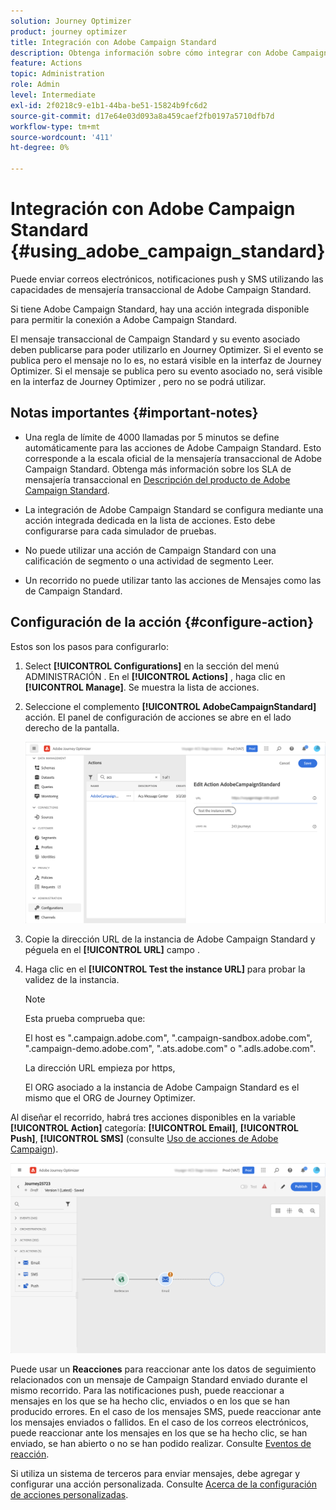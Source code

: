 ```yaml
---
solution: Journey Optimizer
product: journey optimizer
title: Integración con Adobe Campaign Standard
description: Obtenga información sobre cómo integrar con Adobe Campaign Standard
feature: Actions
topic: Administration
role: Admin
level: Intermediate
exl-id: 2f0218c9-e1b1-44ba-be51-15824b9fc6d2
source-git-commit: d17e64e03d093a8a459caef2fb0197a5710dfb7d
workflow-type: tm+mt
source-wordcount: '411'
ht-degree: 0%

---
```


# Integración con Adobe Campaign Standard {#using_adobe_campaign_standard}

Puede enviar correos electrónicos, notificaciones push y SMS utilizando las capacidades de mensajería transaccional de Adobe Campaign Standard.

Si tiene Adobe Campaign Standard, hay una acción integrada disponible para permitir la conexión a Adobe Campaign Standard.

El mensaje transaccional de Campaign Standard y su evento asociado deben publicarse para poder utilizarlo en Journey Optimizer. Si el evento se publica pero el mensaje no lo es, no estará visible en la interfaz de Journey Optimizer. Si el mensaje se publica pero su evento asociado no, será visible en la interfaz de Journey Optimizer , pero no se podrá utilizar.

## Notas importantes {#important-notes}

* Una regla de límite de 4000 llamadas por 5 minutos se define automáticamente para las acciones de Adobe Campaign Standard. Esto corresponde a la escala oficial de la mensajería transaccional de Adobe Campaign Standard. Obtenga más información sobre los SLA de mensajería transaccional en [Descripción del producto de Adobe Campaign Standard](https://helpx.adobe.com/legal/product-descriptions/campaign-standard.html).

* La integración de Adobe Campaign Standard se configura mediante una acción integrada dedicada en la lista de acciones. Esto debe configurarse para cada simulador de pruebas.

* No puede utilizar una acción de Campaign Standard con una calificación de segmento o una actividad de segmento Leer.

* Un recorrido no puede utilizar tanto las acciones de Mensajes como las de Campaign Standard.

## Configuración de la acción {#configure-action}

Estos son los pasos para configurarlo:

1. Select **[!UICONTROL Configurations]** en la sección del menú ADMINISTRACIÓN . En el  **[!UICONTROL Actions]** , haga clic en **[!UICONTROL Manage]**. Se muestra la lista de acciones.

1. Seleccione el complemento **[!UICONTROL AdobeCampaignStandard]** acción. El panel de configuración de acciones se abre en el lado derecho de la pantalla.

   ![](assets/actioncampaign.png)

1. Copie la dirección URL de la instancia de Adobe Campaign Standard y péguela en el **[!UICONTROL URL]** campo .

1. Haga clic en el **[!UICONTROL Test the instance URL]** para probar la validez de la instancia.

   >[!NOTE]
   >
   >Esta prueba comprueba que:
   >
   >El host es &quot;.campaign.adobe.com&quot;, &quot;.campaign-sandbox.adobe.com&quot;, &quot;.campaign-demo.adobe.com&quot;, &quot;.ats.adobe.com&quot; o &quot;.adls.adobe.com&quot;.
   >
   >La dirección URL empieza por https,
   >
   >El ORG asociado a la instancia de Adobe Campaign Standard es el mismo que el ORG de Journey Optimizer.

Al diseñar el recorrido, habrá tres acciones disponibles en la variable **[!UICONTROL Action]** categoría: **[!UICONTROL Email]**, **[!UICONTROL Push]**, **[!UICONTROL SMS]** (consulte [Uso de acciones de Adobe Campaign](../building-journeys/using-adobe-campaign-standard.md)).

![](assets/journey58.png)

Puede usar un **Reacciones** para reaccionar ante los datos de seguimiento relacionados con un mensaje de Campaign Standard enviado durante el mismo recorrido. Para las notificaciones push, puede reaccionar a mensajes en los que se ha hecho clic, enviados o en los que se han producido errores. En el caso de los mensajes SMS, puede reaccionar ante los mensajes enviados o fallidos. En el caso de los correos electrónicos, puede reaccionar ante los mensajes en los que se ha hecho clic, se han enviado, se han abierto o no se han podido realizar. Consulte [Eventos de reacción](../building-journeys/reaction-events.md).

Si utiliza un sistema de terceros para enviar mensajes, debe agregar y configurar una acción personalizada. Consulte [Acerca de la configuración de acciones personalizadas](../action/about-custom-action-configuration.md).
